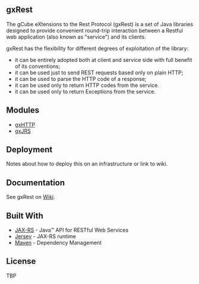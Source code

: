 gxRest
----
The gCube eXtensions to the Rest Protocol (gxRest) is a set of Java libraries designed to provide convenient round-trip interaction between a Restful web application (also known as "service") and its clients. 

gxRest has the flexibility for different degrees of exploitation of the library:
* it can be entirely adopted both at client and service side with full benefit of its conventions;
* it can be used just to send REST requests based only on plain HTTP;
* it can be used to parse the HTTP code of a response;
* it can be used only to return HTTP codes from the service.
* it can be used only to return Exceptions from the service.
    
## Modules
* [gxHTTP](https://wiki.gcube-system.org/gcube/GxRest/GxHTTP)
* [gxJRS](https://wiki.gcube-system.org/gcube/GxRest/GxJRS)
    
## Deployment
    
Notes about how to deploy this on an infrastructure or link to  wiki.

## Documentation
See gxRest on [Wiki](https://wiki.gcube-system.org/gcube/GxRest).

## Built With

* [JAX-RS](https://github.com/eclipse-ee4j/jaxrs-api) - Java™ API for RESTful Web Services
* [Jersey](https://jersey.github.io/) - JAX-RS runtime
* [Maven](https://maven.apache.org/) - Dependency Management

## License
TBP